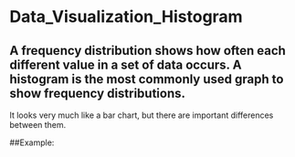 # Data_Visualization_Histogram
## A frequency distribution shows how often each different value in a set of data occurs. A histogram is the most commonly used graph to show frequency distributions.
It looks very much like a bar chart, but there are important differences between them.

##Example:
